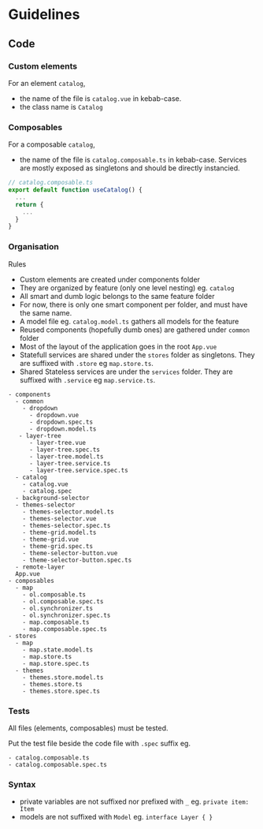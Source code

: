 # Guidelines

## Code

### Custom elements

For an element `catalog`,

- the name of the file is `catalog.vue` in kebab-case.
- the class name is `Catalog`

### Composables

For a composable `catalog`,

- the name of the file is `catalog.composable.ts` in kebab-case.
  Services are mostly exposed as singletons and should be directly instancied.

```ts
// catalog.composable.ts
export default function useCatalog() {
  ...
  return {
    ...
  }
}
```

### Organisation

Rules

- Custom elements are created under components folder
- They are organized by feature (only one level nesting) eg. `catalog`
- All smart and dumb logic belongs to the same feature folder
- For now, there is only one smart component per folder, and must have the same name.
- A model file eg. `catalog.model.ts` gathers all models for the feature
- Reused components (hopefully dumb ones) are gathered under `common` folder
- Most of the layout of the application goes in the root `App.vue`
- Statefull services are shared under the `stores` folder as singletons. They are suffixed with `.store` eg `map.store.ts`.
- Shared Stateless services are under the `services` folder. They are suffixed with `.service` eg `map.service.ts`.

```
- components
  - common
    - dropdown
      - dropdown.vue
      - dropdown.spec.ts
      - dropdown.model.ts
   - layer-tree
      - layer-tree.vue
      - layer-tree.spec.ts
      - layer-tree.model.ts
      - layer-tree.service.ts
      - layer-tree.service.spec.ts
  - catalog
    - catalog.vue
    - catalog.spec
  - background-selector
  - themes-selector
    - themes-selector.model.ts
    - themes-selector.vue
    - themes-selector.spec.ts
    - theme-grid.model.ts
    - theme-grid.vue
    - theme-grid.spec.ts
    - theme-selector-button.vue
    - theme-selector-button.spec.ts
  - remote-layer
  App.vue
- composables
  - map
    - ol.composable.ts
    - ol.composable.spec.ts
    - ol.synchronizer.ts
    - ol.synchronizer.spec.ts
    - map.composable.ts
    - map.composable.spec.ts
- stores
  - map
    - map.state.model.ts
    - map.store.ts
    - map.store.spec.ts
  - themes
    - themes.store.model.ts
    - themes.store.ts
    - themes.store.spec.ts
```

### Tests

All files (elements, composables) must be tested.

Put the test file beside the code file with `.spec` suffix eg.

```
- catalog.composable.ts
- catalog.composable.spec.ts
```

### Syntax

- private variables are not suffixed nor prefixed with `_` eg. `private item: Item`
- models are not suffixed with `Model` eg. `interface Layer { }`
